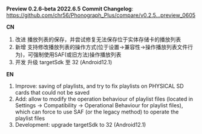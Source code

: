**Preview 0.2.6-beta 2022.6.5**
**Commit Changelog**: https://github.com/chr56/Phonograph_Plus/compare/v0.2.5...preview_0605

**CN**
1. 改进 播放列表的保存，并尝试修复无法保存位于实体存储卡的播放列表
2. 新增 支持修改播放列表的操作方式(位于设置->兼容性->操作播放列表文件行为)，可强制使用SAF(或旧方法)操作播放列表
3. 开发 升级 targetSdk 至 32 (Android12.1)

**EN**
1. Improve: saving of playlists, and try to fix playlists on PHYSICAL SD cards that could not be saved
2. Add: allow to modify the operation behaviour of playlist files (located in Settings -> Compatibility -> Operational Behaviour for playlist files), which can force to use SAF (or the legacy method) to operate the playlist files
3. Development: upgrade targetSdk to 32 (Android12.1)

